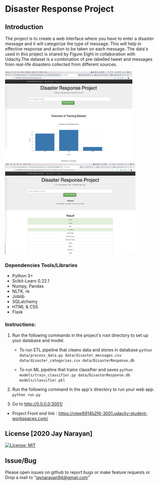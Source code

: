 # Disaster Response Project
## Introduction  
The project is to create a web interface where you have to enter a disaster message and it will categorize the type of message.
This will help in effective response and action to be taken on each message. The data's used in this project is shared by Figure Eight in collaboration with Udacity.The dataset is a combination of pre-labelled tweet and messages from real-life disastero collected from different sources.
</br>

<span>
<img src="https://github.com/jaynarayan94/Disaster_Response_Project/blob/master/Images/Web%20Layout1.png" width=420px height="300px" />
<img src="https://github.com/jaynarayan94/Disaster_Response_Project/blob/master/Images/Web%20Layout2.png" width=430px height="300px" />
</span>

### Dependencies Tools/Libraries
* Python 3+
* Scikit-Learn 0.22.1
* Numpy, Pandas
* NLTK, re
* Joblib
* SQLalchemy
* HTML & CSS
* Flask

### Instructions:
1. Run the following commands in the project's root directory to set up your database and model.

    - To run ETL pipeline that cleans data and stores in database
        `python data/process_data.py data/disaster_messages.csv data/disaster_categories.csv data/DisasterResponse.db`
        
    - To run ML pipeline that trains classifier and saves
        `python models/train_classifier.py data/DisasterResponse.db models/classifier.pkl`

2. Run the following command in the app's directory to run your web app.
    `python run.py`

3. Go to http://0.0.0.0:3001/

* Project Front end link : https://view6914b2f4-3001.udacity-student-workspaces.com/

<a name="license"></a>
## License [2020 Jay Narayan]
[![License: MIT](https://img.shields.io/badge/License-MIT-yellow.svg)](https://opensource.org/licenses/MIT)

## Issue/Bug
Please open issues on github to report bugs or make feature requests or Drop a mail to "jaynarayan94@gmail.com"

